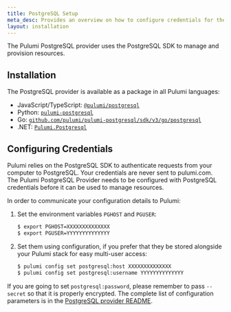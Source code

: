 ```yaml
---
title: PostgreSQL Setup
meta_desc: Provides an overview on how to configure credentials for the Pulumi PostgreSQL Provider.
layout: installation
---
```


The Pulumi PostgreSQL provider uses the PostgreSQL SDK to manage and provision resources.

## Installation

The PostgreSQL provider is available as a package in all Pulumi languages:

* JavaScript/TypeScript: [`@pulumi/postgresql`](https://www.npmjs.com/package/@pulumi/postgresql)
* Python: [`pulumi-postgresql`](https://pypi.org/project/pulumi-postgresql/)
* Go: [`github.com/pulumi/pulumi-postgresql/sdk/v3/go/postgresql`](https://github.com/pulumi/pulumi-postgresql)
* .NET: [`Pulumi.Postgresql`](https://www.nuget.org/packages/Pulumi.Postgresql)

## Configuring Credentials

Pulumi relies on the PostgreSQL SDK to authenticate requests from your computer to PostgreSQL. Your credentials are never sent
to pulumi.com.
The Pulumi PostgreSQL Provider needs to be configured with PostgreSQL credentials
before it can be used to manage resources.

In order to communicate your configuration details to Pulumi:

1. Set the environment variables `PGHOST` and `PGUSER`:

    ```bash
    $ export PGHOST=XXXXXXXXXXXXXX
    $ export PGUSER=YYYYYYYYYYYYYY
    ```

1. Set them using configuration, if you prefer that they be stored alongside your Pulumi stack for easy multi-user access:

    ```bash
    $ pulumi config set postgresql:host XXXXXXXXXXXXXX
    $ pulumi config set postgresql:username YYYYYYYYYYYYYY
    ```

If you are going to set `postgresql:password`, please remember to pass `--secret` so that it is properly encrypted. The complete list of
configuration parameters is in the [PostgreSQL provider README](https://github.com/pulumi/pulumi-postgresql/blob/master/README.md).
